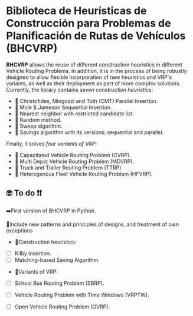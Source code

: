 # Biblioteca de Heurísticas de Construcción para Problemas de Planificación de Rutas de Vehículos (BHCVRP)
**BHCVRP** allows the reuse of different construction heuristics in different Vehicle Routing Problems. In addition, it is in the process of being robustly designed to allow flexible incorporation of new heuristics and VRP´s variants, as well as their deployment as part of more complex solutions. Currently, the library contains *seven construction heuristics*:
- 🔹 Christofides, Mingozzi and Toth (CMT) Parallel Insertion.
- 🔹 Mole & Jameson Sequential Insertion. 
- 🔹 Nearest neighbor with restricted candidate list. 
- 🔹 Random method. 
- 🔹 Sweep algorithm. 
- 🔹 Savings algorithm with its versions: sequential and parallel.

Finally, it solves *four variants of VRP*:
- 🔸 Capacitated Vehicle Routing Problem (CVRP).
- 🔸 Multi Depot Vehicle Routing Problem (MDVRP).
- 🔸 Truck and Trailer Routing Problem (TTRP).
- 🔸 Heterogenous Fleet Vehicle Routing Problem (HFVRP).

## 🤓 To do ❗❗
➡️First version of BHCVRP in Python.

🏁Include new patterns and principles of designs, and treatment of own exceptions

- 🔷Construction heuristics:
- [ ] Kilby insertion.
- [ ] Matching-based Saving Algorithm.

- 🔶Variants of VRP:
- [ ] School Bus Routing Problem (SBRP).
- [ ] Vehicle Routing Problem with Time Windows (VRPTW).
- [ ] Open Vehicle Routing Problem (OVRP).

